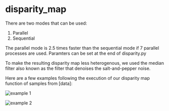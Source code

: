 # disparity_map

There are two modes that can be used:
1. Parallel
2. Sequential

The parallel mode is 2.5 times faster than the sequential mode if 7 parallel processes are used.
Paramters can be set at the end of disparity.py

To make the resulting disparity map less heterogenous, we used the median filter
also known as the filter that denoises the salt-and-pepper noise.

Here are a few examples following the execution of our disparity map function of samples from [data]:

![example 1](depth/depth10.png)

![example 2](depth/depth10.png)
